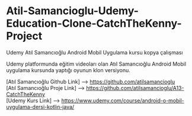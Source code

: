 # Atil-Samancioglu-Udemy-Education-Clone-CatchTheKenny-Project
Udemy Atıl Samancıoğlu Android Mobil Uygulama kursu kopya çalışması <br>

Udemy platformunda eğitim videoları olan Atıl Samancıoğlu Android Mobil uygulama kursunda yaptığı oyunun klon versiyonu. <br>

[Atıl Samancıoğlu Github Link] --> https://github.com/atilsamancioglu <br>
[Atıl Samancıoğlu Proje Link] --> https://github.com/atilsamancioglu/A13-CatchTheKenny <br>
[Udemy Kurs Link] --> https://www.udemy.com/course/android-o-mobil-uygulama-dersi-kotlin-java/ <br>


